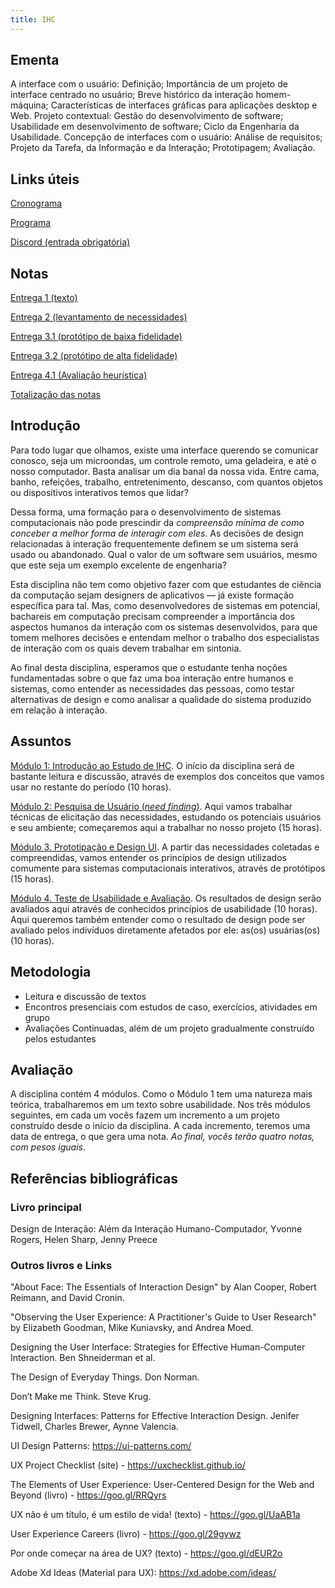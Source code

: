 ```yaml
---
title: IHC
---
```


## Ementa

A interface com o usuário: Definição; Importância de um projeto de interface centrado no usuário; Breve histórico da interação homem-máquina; Características de interfaces gráficas para aplicações desktop e Web. Projeto contextual: Gestão do desenvolvimento de software; Usabilidade em desenvolvimento de software; Ciclo da Engenharia da Usabilidade. Concepção de interfaces com o usuário: Análise de requisitos; Projeto da Tarefa, da Informação e da Interação; Prototipagem; Avaliação.

## Links úteis

[Cronograma](https://docs.google.com/spreadsheets/d/10Jovj7URt9Q6aIHdESjQioUZJTelGmT-etDyIx39A7k/edit?usp=sharing)

[Programa](https://docs.google.com/document/d/1Uo8nDViCAQhX3UQyS34E2W4gjCmccMMBQsv5OcW5SyI/edit?usp=sharing)

[Discord (entrada obrigatória)](https://discord.gg/NTKnTk6GJ) 

## Notas

[Entrega 1 (texto)](https://docs.google.com/spreadsheets/d/e/2PACX-1vTmcGNn0hmY1of8zXQv8Ooz-lHX9DGq3bjOHPs3oYsS7YYh08s18AycMXcjWXOyAs56Z2H4fghmPI2u/pubhtml?gid=144167870&single=true)

[Entrega 2 (levantamento de necessidades)](https://docs.google.com/spreadsheets/d/e/2PACX-1vQ51p8ue0p5J2-pQic_c3sqfR74nXtjhAPiTBjtDPYfNl95TLN2BxU6_-j1b9svN-JvOwEns05_Rzvw/pubhtml?gid=795536843&single=true)

[Entrega 3.1 (protótipo de baixa fidelidade)](https://docs.google.com/spreadsheets/d/e/2PACX-1vSlmI5iAvi0R1ErMBZKUIPb1B3tqSTamRJsyJpIlGqBz9kh-iCgAyaiAJkpSD0Y6ZZ_ZxIPYGvxoZ40/pubhtml?gid=1166636786&single=true)

[Entrega 3.2 (protótipo de alta fidelidade)](https://docs.google.com/spreadsheets/d/e/2PACX-1vTUiAMhwxQtso968pmzLj8gKnqCMwXgFl0DboT_2YDkUxbjk6So6cBEIDhjI30vZsDkULs63yjrfT1X/pubhtml?gid=261416141&single=true)

[Entrega 4.1 (Avaliação heurística)](https://docs.google.com/spreadsheets/d/e/2PACX-1vRJnk1b9-7wWFF1lQD3Gj_kMxsvvm27yw3hQZMFrn6AHbquMy6R4NoYFyzDVGT9aVxybxawMyMuCZE7/pubhtml?gid=1098742572&single=true)

[Totalização das notas](https://docs.google.com/spreadsheets/d/e/2PACX-1vSk3v-IIEpF8Z6MSZKANipcg9sFqTKQw0K2mLKAlpzTCbtAMIxa6z9MfBBMizXq6IyfA81XofHHyTsR/pubhtml?gid=0&single=true)


## Introdução

Para todo lugar que olhamos, existe uma interface querendo se comunicar conosco, seja um microondas, um controle remoto, uma geladeira, e até o nosso computador. Basta analisar um dia banal da nossa vida. Entre cama, banho, refeições, trabalho, entretenimento, descanso, com quantos objetos ou dispositivos interativos temos que lidar? 

Dessa forma, uma formação para o desenvolvimento de sistemas computacionais não pode prescindir da *compreensão mínima de como conceber a melhor forma de interagir com eles*. As decisões de design relacionadas à interação frequentemente definem se um sistema será usado ou abandonado. Qual o valor de um software sem usuários, mesmo que este seja um exemplo excelente de engenharia?

Esta disciplina não tem como objetivo fazer com que estudantes de ciência da computação sejam designers de aplicativos — já existe formação específica para tal. Mas, como desenvolvedores de sistemas em potencial, bachareis em computação precisam compreender a importância dos aspectos humanos da interação com os sistemas desenvolvidos, para que tomem melhores decisões e entendam melhor o trabalho dos especialistas de interação com os quais devem trabalhar em sintonia.

Ao final desta disciplina, esperamos que o estudante tenha noções fundamentadas sobre o que faz uma boa interação entre humanos e sistemas, como entender as necessidades das pessoas, como testar alternativas de design e como analisar a qualidade do sistema produzido em relação à interação.


## Assuntos

[Módulo 1: Introdução ao Estudo de IHC](https://tiagomassoni.github.io/ihc-texts/modulo1.html). O início da disciplina será de bastante leitura e discussão, através de exemplos dos conceitos que vamos usar no restante do período (10 horas).

[Módulo 2: Pesquisa de Usuário (*need finding*)](https://tiagomassoni.github.io/ihc-texts/modulo2.html). Aqui vamos trabalhar técnicas de elicitação das necessidades, estudando os potenciais usuários e seu ambiente; começaremos aqui a trabalhar no nosso projeto (15 horas).

[Módulo 3. Prototipação e Design UI](https://tiagomassoni.github.io/ihc-texts/modulo3.html). A partir das necessidades coletadas e compreendidas, vamos entender os princípios de design utilizados comumente para sistemas computacionais interativos, através de protótipos (15 horas).

[Módulo 4. Teste de Usabilidade e Avaliação](https://tiagomassoni.github.io/ihc-texts/modulo4.html). Os resultados de design serão avaliados aqui através de conhecidos princípios de usabilidade (10 horas). Aqui queremos também entender como o resultado de design pode ser avaliado pelos indivíduos diretamente afetados por ele: as(os) usuárias(os) (10 horas).


## Metodologia

* Leitura e discussão de textos
* Encontros presenciais com estudos de caso, exercícios, atividades em grupo
* Avaliações Continuadas, além de um projeto gradualmente construído pelos estudantes


## Avaliação

A disciplina contém 4 módulos. Como o Módulo 1 tem uma natureza mais teórica, trabalharemos em um texto sobre usabilidade. Nos três módulos seguintes, em cada um vocês fazem um incremento a um projeto construído desde o início da disciplina. A cada incremento, teremos uma data de entrega, o que gera uma nota. *Ao final, vocês terão quatro notas, com pesos iguais*.


## Referências bibliográficas

### Livro principal

Design de Interação: Além da Interação Humano-Computador, Yvonne Rogers, Helen Sharp, Jenny Preece

### Outros livros e Links

"About Face: The Essentials of Interaction Design" by Alan Cooper, Robert Reimann, and David Cronin.

"Observing the User Experience: A Practitioner's Guide to User Research" by Elizabeth Goodman, Mike Kuniavsky, and Andrea Moed.

Designing the User Interface: Strategies for Effective Human-Computer Interaction. Ben Shneiderman et al.

The Design of Everyday Things. Don Norman.

Don’t Make me Think. Steve Krug.

Designing Interfaces: Patterns for Effective Interaction Design. Jenifer Tidwell, Charles Brewer, Aynne Valencia.

UI Design Patterns: https://ui-patterns.com/

UX Project Checklist (site) - https://uxchecklist.github.io/

The Elements of User Experience: User-Centered Design for the Web and Beyond (livro) - https://goo.gl/RRQyrs

UX não é um título, é um estilo de vida! (texto) - https://goo.gl/UaAB1a

User Experience Careers (livro) - https://goo.gl/29gywz

Por onde começar na área de UX? (texto) - https://goo.gl/dEUR2o

Adobe Xd Ideas (Material para UX): https://xd.adobe.com/ideas/